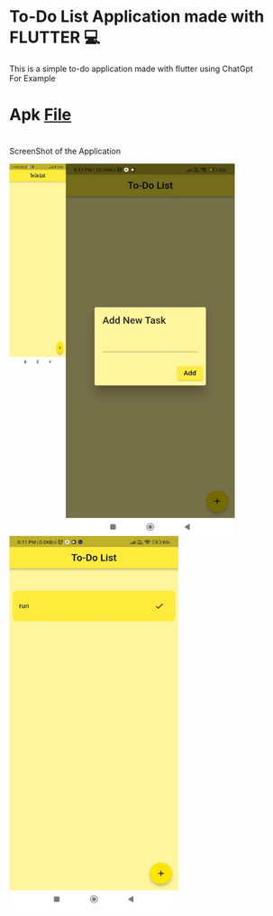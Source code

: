 # To-Do List Application made with FLUTTER 💻
This is a simple to-do application made with flutter using ChatGpt  
For Example 
# Apk [File](Maths_Game_Kiddos.apk)
#
ScreenShot of the Application 

<img  align="left" src="1.jpg" style="width:100px; height:360px"/>
<img  align="center" src="2.jpg" style="width:300px; height:660px"/>
<img  src="3.jpg" style="width:300px; height:660px"/>

